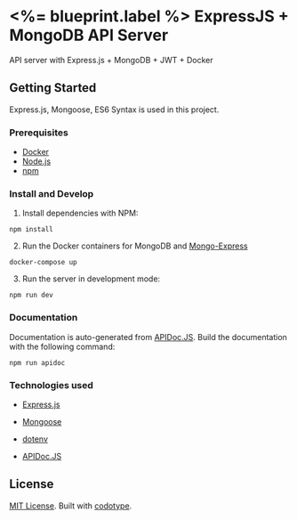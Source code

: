 # <%= blueprint.label %> ExpressJS + MongoDB API Server
API server with Express.js + MongoDB + JWT + Docker

## Getting Started
Express.js, Mongoose, ES6 Syntax is used in this project.

### Prerequisites
- [Docker](https://www.docker.com/)
- [Node.js](https://nodejs.org/)
- [npm](https://www.npmjs.com/)

### Install and Develop
1. Install dependencies with NPM:

```
npm install
```

2. Run the Docker containers for MongoDB and [Mongo-Express](https://github.com/mongo-express/mongo-express)

```
docker-compose up
```

3. Run the server in development mode:

```
npm run dev
```

### Documentation
Documentation is auto-generated from [APIDoc.JS](http://apidocjs.com). Build the documentation with the following command:

```
npm run apidoc
```

### Technologies used

- [Express.js](https://expressjs.com/)

- [Mongoose](http://mongoosejs.com/)

- [dotenv](https://www.npmjs.com/package/dotenv)

- [APIDoc.JS](http://apidocjs.com)

## License
[MIT License](http://opensource.org/licenses/MIT).
Built with [codotype](https://www.codotype.io/).
